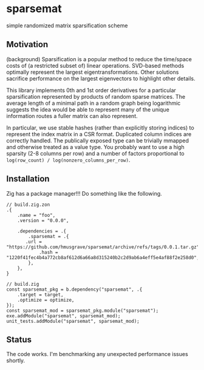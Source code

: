 # sparsemat

simple randomized matrix sparsification scheme

## Motivation

(background) Sparsification is a popular method to reduce the time/space costs of (a restricted subset of) linear operations. SVD-based methods optimally represent the largest eigentransformations. Other solutions sacrifice performance on the largest eigenvectors to highlight other details.

This library implements 0th and 1st order derivatives for a particular sparsification represented by products of random sparse matrices. The average length of a minimal path in a random graph being logarithmic suggests the idea would be able to represent many of the unique information routes a fuller matrix can also represent.

In particular, we use stable hashes (rather than explicitly storing indices) to represent the index matrix in a CSR format. Duplicated column indices are correctly handled. The publically exposed type can be trivially mmapped and otherwise treated as a value type. You probably want to use a high sparsity (2-8 columns per row) and a number of factors proportional to `log(row_count) / log(nonzero_columns_per_row)`.

## Installation

Zig has a package manager!!! Do something like the following.

```zig
// build.zig.zon
.{
    .name = "foo",
    .version = "0.0.0",

    .dependencies = .{
        .sparsemat = .{
	   .url = "https://github.com/hmusgrave/sparsemat/archive/refs/tags/0.0.1.tar.gz",
            .hash = "1220f41fec4b4a772cb8af612d6a66a8d315240b2c2d9ab6a4eff5e4af88f2e258d0",
        },
    },
}
```

```zig
// build.zig
const sparsemat_pkg = b.dependency("sparsemat", .{
    .target = target,
    .optimize = optimize,
});
const sparsemat_mod = sparsemat_pkg.module("sparsemat");
exe.addModule("sparsemat", sparsemat_mod);
unit_tests.addModule("sparsemat", sparsemat_mod);
```

## Status

The code works. I'm benchmarking any unexpected performance issues shortly.
